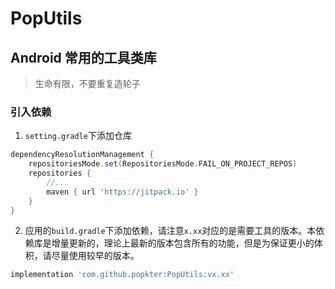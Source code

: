 # PopUtils
## Android 常用的工具类库

> 生命有限，不要重复造轮子

### 引入依赖

1. `setting.gradle`下添加仓库

```groovy
dependencyResolutionManagement {
    repositoriesMode.set(RepositoriesMode.FAIL_ON_PROJECT_REPOS)
    repositories {
        //...
        maven { url 'https://jitpack.io' }
    }
}
```

2. 应用的`build.gradle`下添加依赖，请注意`x.xx`对应的是需要工具的版本。本依赖库是增量更新的，理论上最新的版本包含所有的功能，但是为保证更小的体积，请尽量使用较早的版本。

```groovy
implementation 'com.github.popkter:PopUtils:vx.xx'
```


